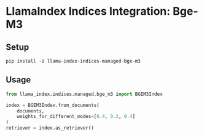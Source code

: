 # LlamaIndex Indices Integration: Bge-M3

## Setup

```
pip install -U llama-index-indices-managed-bge-m3
```

## Usage

```python
from llama_index.indices.managed.bge_m3 import BGEM3Index

index = BGEM3Index.from_documents(
    documents, 
    weights_for_different_modes=[0.4, 0.2, 0.4]
)
retriever = index.as_retriever()
```